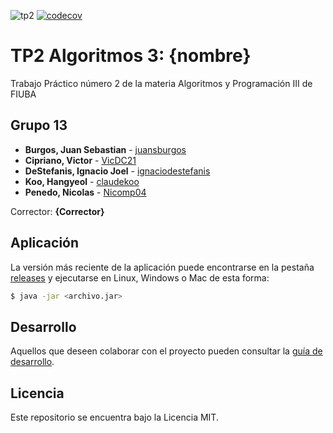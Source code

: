 ![tp2](https://github.com/VicDC21/algo3_tp2/actions/workflows/build.yml/badge.svg) [![codecov](https://codecov.io/gh/VicDC21/algo3_tp2/branch/master/graph/badge.svg)](https://codecov.io/gh/VicDC21/algo3_tp2)

# TP2 Algoritmos 3: {nombre} 

Trabajo Práctico número 2 de la materia Algoritmos y Programación III de FIUBA

## Grupo 13

* **Burgos, Juan Sebastian** - [juansburgos](https://github.com/juansburgos)
* **Cipriano, Victor** - [VicDC21](https://github.com/VicDC21)
* **DeStefanis, Ignacio Joel** - [ignaciodestefanis](https://github.com/ignaciodestefanis)
* **Koo, Hangyeol** - [claudekoo](https://github.com/claudekoo)
* **Penedo, Nicolas** - [Nicomp04](https://github.com/nicomp04)

Corrector: **{Corrector}**

## Aplicación

La versión más reciente de la aplicación puede encontrarse en la pestaña [releases](https://github.com/VicDC21/algo3_tp2/releases/latest) y ejecutarse en Linux, Windows o Mac de esta forma:

```bash
$ java -jar <archivo.jar>
```

## Desarrollo

Aquellos que deseen colaborar con el proyecto pueden consultar la [guía de desarrollo](./docs/Desarrollo.md).

## Licencia

Este repositorio se encuentra bajo la Licencia MIT.
